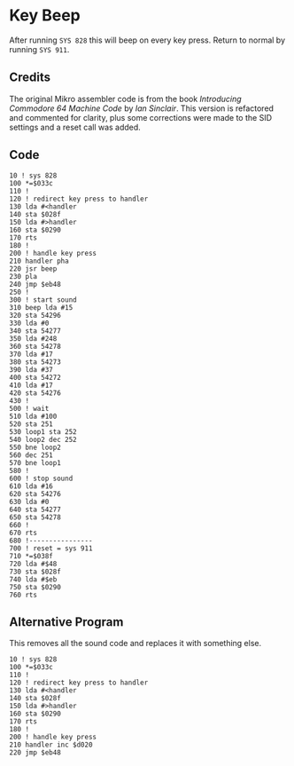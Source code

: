 # Key Beep

After running `SYS 828` this will beep on every key press. Return to normal by running `SYS 911`.


## Credits

The original Mikro assembler code is from the book *Introducing Commodore 64 Machine Code* by *Ian Sinclair*. This version is refactored and commented for clarity, plus some corrections were made to the SID settings and a reset call was added.


## Code

    10 ! sys 828
    100 *=$033c
    110 !
    120 ! redirect key press to handler
    130 lda #<handler
    140 sta $028f
    150 lda #>handler
    160 sta $0290
    170 rts
    180 !
    200 ! handle key press
    210 handler pha
    220 jsr beep
    230 pla
    240 jmp $eb48
    250 !
    300 ! start sound
    310 beep lda #15
    320 sta 54296
    330 lda #0
    340 sta 54277
    350 lda #248
    360 sta 54278
    370 lda #17
    380 sta 54273
    390 lda #37
    400 sta 54272
    410 lda #17
    420 sta 54276
    430 !
    500 ! wait
    510 lda #100
    520 sta 251
    530 loop1 sta 252
    540 loop2 dec 252
    550 bne loop2
    560 dec 251
    570 bne loop1
    580 !
    600 ! stop sound
    610 lda #16
    620 sta 54276
    630 lda #0
    640 sta 54277
    650 sta 54278
    660 !
    670 rts
    680 !----------------
    700 ! reset = sys 911
    710 *=$038f
    720 lda #$48
    730 sta $028f
    740 lda #$eb
    750 sta $0290
    760 rts


## Alternative Program

This removes all the sound code and replaces it with something else.

    10 ! sys 828
    100 *=$033c
    110 !
    120 ! redirect key press to handler
    130 lda #<handler
    140 sta $028f
    150 lda #>handler
    160 sta $0290
    170 rts
    180 !
    200 ! handle key press
    210 handler inc $d020
    220 jmp $eb48
